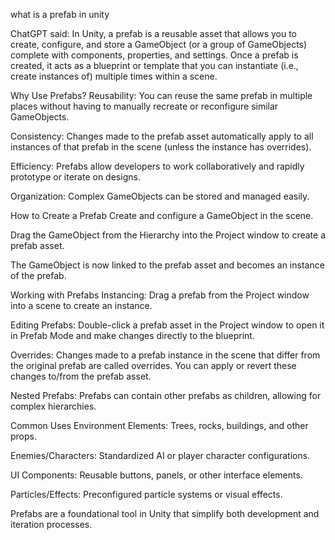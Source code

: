 what is a prefab in unity


ChatGPT said:
In Unity, a prefab is a reusable asset that allows you to create, configure, and store a GameObject (or a group of GameObjects) complete with components, properties, and settings. Once a prefab is created, it acts as a blueprint or template that you can instantiate (i.e., create instances of) multiple times within a scene.

Why Use Prefabs?
Reusability: You can reuse the same prefab in multiple places without having to manually recreate or reconfigure similar GameObjects.

Consistency: Changes made to the prefab asset automatically apply to all instances of that prefab in the scene (unless the instance has overrides).

Efficiency: Prefabs allow developers to work collaboratively and rapidly prototype or iterate on designs.

Organization: Complex GameObjects can be stored and managed easily.

How to Create a Prefab
Create and configure a GameObject in the scene.

Drag the GameObject from the Hierarchy into the Project window to create a prefab asset.

The GameObject is now linked to the prefab asset and becomes an instance of the prefab.

Working with Prefabs
Instancing: Drag a prefab from the Project window into a scene to create an instance.

Editing Prefabs: Double-click a prefab asset in the Project window to open it in Prefab Mode and make changes directly to the blueprint.

Overrides: Changes made to a prefab instance in the scene that differ from the original prefab are called overrides. You can apply or revert these changes to/from the prefab asset.

Nested Prefabs: Prefabs can contain other prefabs as children, allowing for complex hierarchies.

Common Uses
Environment Elements: Trees, rocks, buildings, and other props.

Enemies/Characters: Standardized AI or player character configurations.

UI Components: Reusable buttons, panels, or other interface elements.

Particles/Effects: Preconfigured particle systems or visual effects.

Prefabs are a foundational tool in Unity that simplify both development and iteration processes.